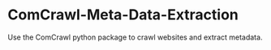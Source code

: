 # ComCrawl-Meta-Data-Extraction
Use the ComCrawl python package to crawl websites and extract metadata.
